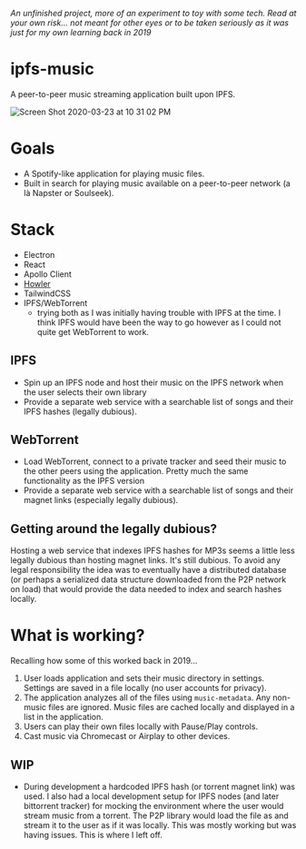 _An unfinished project, more of an experiment to toy with some tech. Read at your own risk... not meant for other eyes or to be taken seriously as it was just for my own learning back in 2019_

# ipfs-music
A peer-to-peer music streaming application built upon IPFS.  

![Screen Shot 2020-03-23 at 10 31 02 PM](https://user-images.githubusercontent.com/1292831/160134928-2ed38fd0-aba5-400e-82a1-2112ffa5cc19.png)

# Goals
- A Spotify-like application for playing music files. 
- Built in search for playing music available on a peer-to-peer network (a là Napster or Soulseek). 

# Stack
* Electron
* React
* Apollo Client
* [Howler](https://howlerjs.com)
* TailwindCSS
* IPFS/WebTorrent
  * trying both as I was initially having trouble with IPFS at the time.  I think IPFS would have been the way to go however as I could not quite get WebTorrent to work.

## IPFS
- Spin up an IPFS node and host their music on the IPFS network when the user selects their own library
- Provide a separate web service with a searchable list of songs and their IPFS hashes (legally dubious).

## WebTorrent
- Load WebTorrent, connect to a private tracker and seed their music to the other peers using the application. Pretty much the same functionality as the IPFS version
- Provide a separate web service with a searchable list of songs and their magnet links (especially legally dubious).  

## Getting around the legally dubious?
Hosting a web service that indexes IPFS hashes for MP3s seems a little less legally dubious than hosting magnet links. It's still dubious. To avoid any legal responsibility the idea was to eventually have a distributed database (or perhaps a serialized data structure downloaded from the P2P network on load) that would provide the data needed to index and search hashes locally.

# What is working?
Recalling how some of this worked back in 2019...

1. User loads application and sets their music directory in settings. Settings are saved in a file locally (no user accounts for privacy).
2. The application analyzes all of the files using `music-metadata`. Any non-music files are ignored. Music files are cached locally and displayed in a list in the application.
3. Users can play their own files locally with Pause/Play controls.
4. Cast music via Chromecast or Airplay to other devices.

## WIP
- During development a hardcoded IPFS hash (or torrent magnet link) was used. I also had a local development setup for IPFS nodes (and later bittorrent tracker) for mocking the environment where the user would stream music from a torrent.  The P2P library would load the file as and stream it to the user as if it was locally. This was mostly working but was having issues. This is where I left off.

